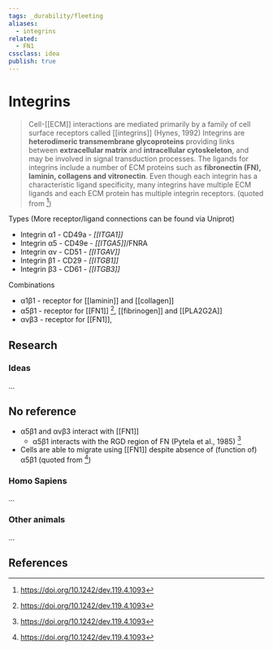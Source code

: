 ```yaml
---
tags: _durability/fleeting
aliases: 
  - integrins
related:
  - FN1
cssclass: idea
publish: true
---
```

# Integrins
>Cell-[[ECM]] interactions are mediated primarily by a family of cell surface receptors called [[integrins]] (Hynes, 1992) Integrins are **heterodimeric transmembrane glycoproteins** providing links between **extracellular matrix** and **intracellular cytoskeleton**, and may be involved in signal transduction processes. The ligands for integrins include a number of ECM proteins such as **fibronectin (FN), laminin, collagens and vitronectin**. Even though each integrin has a characteristic ligand specificity, many integrins have multiple ECM ligands and each ECM protein has multiple integrin receptors. (quoted from [^ref1])

Types
(More receptor/ligand connections can be found via Uniprot)
- Integrin α1 - CD49a - _[[ITGA1]]_
- Integrin α5 - CD49e - _[[ITGA5]]_/FNRA
- Integrin αv - CD51 - _[[ITGAV]]_
- Integrin β1 - CD29 - _[[ITGB1]]_
- Integrin β3 - CD61 - _[[ITGB3]]_

Combinations
 - α1β1 - receptor for [[laminin]] and [[collagen]]
 - α5β1 - receptor for [[FN1]] [^ref1], [[fibrinogen]] and [[PLA2G2A]]
 - αvβ3 - receptor for [[FN1]], 

## Research
### Ideas
...

## No reference
- α5β1 and αvβ3 interact with [[FN1]]
  - α5β1 interacts with the RGD region of FN (Pytela et al., 1985) [^ref1]
- Cells are able to migrate using [[FN1]] despite absence of (function of) α5β1 (quoted from [^ref1])

### Homo Sapiens
...

### Other animals
...

## References
[^ref1]: https://doi.org/10.1242/dev.119.4.1093
